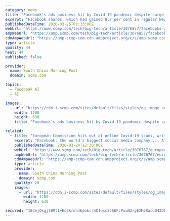 ```yaml
---
category: news
title: "Facebook’s ads business hit by Covid-19 pandemic despite surge in usage"
excerpt: "Facebook shares, which had gained 8.7 per cent in regular New York trading on Tuesday, slipped about 1 per cent in extended trading. The stock is down 22 per cent for the year. Purchase the China AI Report 2020 brought to you by SCMP Research and enjoy a 20% discount (original price US$400). This 60-page all new intelligence report gives you ..."
publishedDateTime: 2020-03-25T01:33:00Z
webUrl: "https://www.scmp.com/tech/big-tech/article/3076857/facebooks-ads-business-hit-covid-19-pandemic-despite-surge-usage"
ampWebUrl: "https://amp.scmp.com/tech/big-tech/article/3076857/facebooks-ads-business-hit-covid-19-pandemic-despite-surge-usage"
cdnAmpWebUrl: "https://amp-scmp-com.cdn.ampproject.org/c/s/amp.scmp.com/tech/big-tech/article/3076857/facebooks-ads-business-hit-covid-19-pandemic-despite-surge-usage"
type: article
quality: 44
heat: 44
published: false

provider:
  name: South China Morning Post
  domain: scmp.com

topics:
  - Facebook AI
  - AI

images:
  - url: "https://cdn.i-scmp.com/sites/default/files/styles/og_image_scmp_generic/public/d8/images/methode/2020/03/25/1f0483c6-6e38-11ea-b0ed-5e14cf8eb9e1_image_hires_093559.JPG?itok=kTWQOsur&v=1585100165"
    width: 1200
    height: 630
    title: "Facebook’s ads business hit by Covid-19 pandemic despite surge in usage"

related:
  - title: "European Commission hits out at online Covid-19 scams, writes to tech platforms including Alibaba, Amazon and Facebook"
    excerpt: "Facebook, the world’s biggest social media company ... Alibaba is the parent company of the South China Morning Post. Purchase the China AI Report 2020 brought to you by SCMP Research and enjoy a 20% discount (original price US$400). This 60-page all new intelligence report gives you first-hand insights and analysis into the latest industry ..."
    publishedDateTime: 2020-03-24T12:30:00Z
    webUrl: "https://www.scmp.com/tech/big-tech/article/3076767/european-commission-hits-out-online-covid-19-scams-writes-tech"
    ampWebUrl: "https://amp.scmp.com/tech/big-tech/article/3076767/european-commission-hits-out-online-covid-19-scams-writes-tech"
    cdnAmpWebUrl: "https://amp-scmp-com.cdn.ampproject.org/c/s/amp.scmp.com/tech/big-tech/article/3076767/european-commission-hits-out-online-covid-19-scams-writes-tech"
    type: article
    provider:
      name: South China Morning Post
      domain: scmp.com
    quality: 20
    images:
      - url: "https://cdn.i-scmp.com/sites/default/files/styles/og_image_scmp_generic/public/d8/images/methode/2020/03/24/5c1a81be-6dc2-11ea-b0ed-5e14cf8eb9e1_image_hires_195037.JPG?itok=od9Cx7ju&v=1585050642"
        width: 1200
        height: 630

secured: "IECejQsgjtBMtI+Eqzkroh4Epokc/4Q1oxc366UFcPuuN2rgEXM3RacuQ42DLI7p6eG9UvJ0TIdP0LaExk6TErAw1BPrHwjcW5rMsvWZgv5eRzbuGKwb9XXd7zYYeWUrUtPMkM6qCog8pJZbwxZ/Wu009Dj+9Pvc/7vroU4bCC+Mxltbg5CHHOdFbJUAjc+JrjBq9HhQBi2s7p5NJuPRzghWqmNjqwP3sP0RUyiIngyKf5t+FZdflVWNzTUkUCVNhDI9r8SttsquiJ6L9FaGzmQCJV9ZdA96Q9E3TBfId6jsrgTvAdcshudhnGJU5gWTkxPQXsGjt4wNEeKiI2Mb6pV7IM8GJklyTIBTkWTM7StluJFsnf2a5Yf+u6MetGL/xhs1Z2B7Cp+KU7zKv9Dl4TPmJndhfl3OZPmjiZGSosJIr3MTt3Lt4y8CIIUwjRupO9swYU77pbCAZdMBGm6g1J5M4MV83IlJfgswst3xgrM=;BLhbrA2tqk4ueUQ2KdIosA=="
---
```


